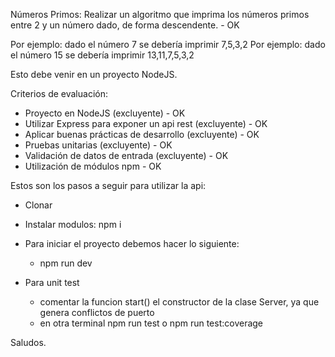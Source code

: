 Números Primos:
Realizar un algoritmo que imprima los números primos entre 2 y un número dado, de forma descendente. - OK

Por ejemplo: dado el número 7 se debería imprimir 7,5,3,2
Por ejemplo: dado el número 15 se debería imprimir 13,11,7,5,3,2 

Esto debe venir en un proyecto NodeJS.

Criterios de evaluación:
- Proyecto en NodeJS (excluyente) - OK
- Utilizar Express para exponer un api rest (excluyente) - OK
- Aplicar buenas prácticas de desarrollo (excluyente) - OK
- Pruebas unitarias (excluyente) - OK
- Validación de datos de entrada (excluyente) - OK
- Utilización de módulos npm - OK


Estos son los pasos a seguir para utilizar la api:

+ Clonar
+ Instalar modulos: npm i
+ Para iniciar el proyecto debemos hacer lo siguiente:
    * npm run dev

+ Para unit test 
    * comentar la funcion start() el constructor de la clase Server, ya que genera conflictos de puerto
    * en otra terminal npm run test o npm run test:coverage
    

Saludos.
